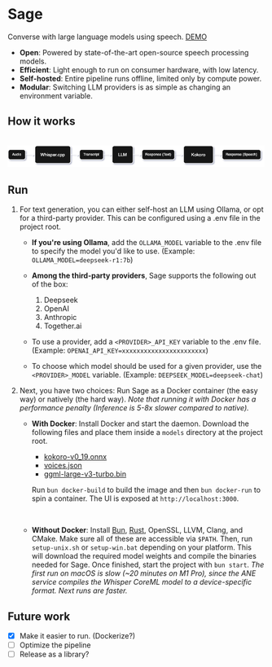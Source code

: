 # Sage

Converse with large language models using speech. [DEMO](https://www.youtube.com/watch?v=aAl0SuJVm4g)

-  **Open**: Powered by state-of-the-art open-source speech processing models.
-  **Efficient**: Light enough to run on consumer hardware, with low latency.
-  **Self-hosted**: Entire pipeline runs offline, limited only by compute power.
-  **Modular**: Switching LLM providers is as simple as changing an environment variable.

## How it works

<br/>

<picture>
   <source media="(prefers-color-scheme: dark)" srcset="https://github.com/farshed/sage/blob/main/assets/architecture-dark.png?raw=true">
   <source media="(prefers-color-scheme: light)" srcset="https://github.com/farshed/sage/blob/main/assets/architecture-light.png?raw=true">
   <img alt="Sage architecture" src="https://github.com/farshed/sage/blob/main/assets/architecture-dark.png?raw=true">
</picture>

## Run

1. For text generation, you can either self-host an LLM using Ollama, or opt for a third-party provider. This can be configured using a .env file in the project root.

   -  **If you're using Ollama**, add the `OLLAMA_MODEL` variable to the .env file to specify the model you'd like to use. (Example: `OLLAMA_MODEL=deepseek-r1:7b`)

   -  **Among the third-party providers**, Sage supports the following out of the box:

      1. Deepseek
      2. OpenAI
      3. Anthropic
      4. Together.ai

   -  To use a provider, add a `<PROVIDER>_API_KEY` variable to the .env file. (Example: `OPENAI_API_KEY=xxxxxxxxxxxxxxxxxxxxxxx`)
   -  To choose which model should be used for a given provider, use the `<PROVIDER>_MODEL` variable. (Example: `DEEPSEEK_MODEL=deepseek-chat`)

2. Next, you have two choices: Run Sage as a Docker container (the easy way) or natively (the hard way). _Note that running it with Docker has a performance penalty (Inference is 5-8x slower compared to native)._

   -  **With Docker**: Install Docker and start the daemon. Download the following files and place them inside a `models` directory at the project root.

      -  [kokoro-v0_19.onnx](https://hf-mirror.com/hexgrad/Kokoro-82M/resolve/main/kokoro-v0_19.onnx)
      -  [voices.json](https://github.com/farshed/sage/releases/download/voices.json_v0.1/voices.json)
      -  [ggml-large-v3-turbo.bin](https://huggingface.co/ggerganov/whisper.cpp/resolve/main/ggml-large-v3-turbo.bin)

      Run `bun docker-build` to build the image and then `bun docker-run` to spin a container. The UI is exposed at `http://localhost:3000`.

      <br/>

   -  **Without Docker**: Install [Bun](https://bun.sh), [Rust](https://www.rust-lang.org/tools/install), OpenSSL, LLVM, Clang, and CMake. Make sure all of these are accessible via `$PATH`. Then, run `setup-unix.sh` or `setup-win.bat` depending on your platform. This will download the required model weights and compile the binaries needed for Sage. Once finished, start the project with `bun start`. _The first run on macOS is slow (~20 minutes on M1 Pro), since the ANE service compiles the Whisper CoreML model to a device-specific format. Next runs are faster._

## Future work

-  [x] Make it easier to run. (Dockerize?)
-  [ ] Optimize the pipeline
-  [ ] Release as a library?
